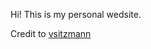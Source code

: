 Hi! This is my personal wedsite.

Credit to [vsitzmann](#https://github.com/vsitzmann/vsitzmann.github.io)
